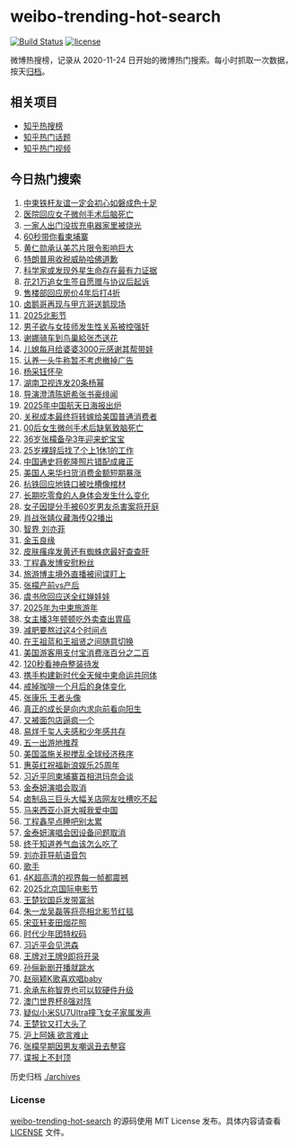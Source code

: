 # weibo-trending-hot-search

[![Build Status](https://github.com/justjavac/weibo-trending-hot-search/workflows/ci/badge.svg?branch=master)](https://github.com/justjavac/weibo-trending-hot-search/actions)
[![license](https://img.shields.io/github/license/justjavac/weibo-trending-hot-search)](https://github.com/justjavac/weibo-trending-hot-search/blob/master/LICENSE)

微博热搜榜，记录从 2020-11-24 日开始的微博热门搜索。每小时抓取一次数据，按天[归档](./archives)。

## 相关项目

- [知乎热搜榜](https://github.com/justjavac/zhihu-trending-top-search)
- [知乎热门话题](https://github.com/justjavac/zhihu-trending-hot-questions)
- [知乎热门视频](https://github.com/justjavac/zhihu-trending-hot-video)

## 今日热门搜索

<!-- BEGIN -->
<!-- 最后更新时间 Fri Apr 18 2025 05:17:24 GMT+0800 (China Standard Time) -->

1. [中柬铁杆友谊一定会初心如磐成色十足](https://s.weibo.com//weibo?q=%23%E4%B8%AD%E6%9F%AC%E9%93%81%E6%9D%86%E5%8F%8B%E8%B0%8A%E4%B8%80%E5%AE%9A%E4%BC%9A%E5%88%9D%E5%BF%83%E5%A6%82%E7%A3%90%E6%88%90%E8%89%B2%E5%8D%81%E8%B6%B3%23&Refer=new_time)
1. [医院回应女子微创手术后脑死亡](https://s.weibo.com//weibo?q=%23%E5%8C%BB%E9%99%A2%E5%9B%9E%E5%BA%94%E5%A5%B3%E5%AD%90%E5%BE%AE%E5%88%9B%E6%89%8B%E6%9C%AF%E5%90%8E%E8%84%91%E6%AD%BB%E4%BA%A1%23&t=31&band_rank=10&Refer=top)
1. [一家人出门没拔充电器家里被烧光](https://s.weibo.com//weibo?q=%23%E4%B8%80%E5%AE%B6%E4%BA%BA%E5%87%BA%E9%97%A8%E6%B2%A1%E6%8B%94%E5%85%85%E7%94%B5%E5%99%A8%E5%AE%B6%E9%87%8C%E8%A2%AB%E7%83%A7%E5%85%89%23&t=31&band_rank=6&Refer=top)
1. [60秒带你看柬埔寨](https://s.weibo.com//weibo?q=%2360%E7%A7%92%E5%B8%A6%E4%BD%A0%E7%9C%8B%E6%9F%AC%E5%9F%94%E5%AF%A8%23&t=31&band_rank=3&Refer=top)
1. [黄仁勋承认美芯片限令影响巨大](https://s.weibo.com//weibo?q=%23%E9%BB%84%E4%BB%81%E5%8B%8B%E6%89%BF%E8%AE%A4%E7%BE%8E%E8%8A%AF%E7%89%87%E9%99%90%E4%BB%A4%E5%BD%B1%E5%93%8D%E5%B7%A8%E5%A4%A7%23&t=31&band_rank=9&Refer=top)
1. [特朗普用收税威胁哈佛道歉](https://s.weibo.com//weibo?q=%23%E7%89%B9%E6%9C%97%E6%99%AE%E7%94%A8%E6%94%B6%E7%A8%8E%E5%A8%81%E8%83%81%E5%93%88%E4%BD%9B%E9%81%93%E6%AD%89%23&t=31&band_rank=10&Refer=top)
1. [科学家或发现外星生命存在最有力证据](https://s.weibo.com//weibo?q=%23%E7%A7%91%E5%AD%A6%E5%AE%B6%E6%88%96%E5%8F%91%E7%8E%B0%E5%A4%96%E6%98%9F%E7%94%9F%E5%91%BD%E5%AD%98%E5%9C%A8%E6%9C%80%E6%9C%89%E5%8A%9B%E8%AF%81%E6%8D%AE%23&t=31&band_rank=4&Refer=top)
1. [花21万追女生签自愿赠与协议后起诉](https://s.weibo.com//weibo?q=%23%E8%8A%B121%E4%B8%87%E8%BF%BD%E5%A5%B3%E7%94%9F%E7%AD%BE%E8%87%AA%E6%84%BF%E8%B5%A0%E4%B8%8E%E5%8D%8F%E8%AE%AE%E5%90%8E%E8%B5%B7%E8%AF%89%23&t=31&band_rank=1&Refer=top)
1. [售楼部回应房价4年后打4折](https://s.weibo.com//weibo?q=%23%E5%94%AE%E6%A5%BC%E9%83%A8%E5%9B%9E%E5%BA%94%E6%88%BF%E4%BB%B74%E5%B9%B4%E5%90%8E%E6%89%934%E6%8A%98%23&t=31&band_rank=42&Refer=top)
1. [卤鹅哥再现与甲亢哥送鹅现场](https://s.weibo.com//weibo?q=%23%E5%8D%A4%E9%B9%85%E5%93%A5%E5%86%8D%E7%8E%B0%E4%B8%8E%E7%94%B2%E4%BA%A2%E5%93%A5%E9%80%81%E9%B9%85%E7%8E%B0%E5%9C%BA%23&t=31&band_rank=10&Refer=top)
1. [2025北影节](https://s.weibo.com//weibo?q=%232025%E5%8C%97%E5%BD%B1%E8%8A%82%23&t=31&band_rank=28&Refer=top)
1. [男子欲与女技师发生性关系被控强奸](https://s.weibo.com//weibo?q=%23%E7%94%B7%E5%AD%90%E6%AC%B2%E4%B8%8E%E5%A5%B3%E6%8A%80%E5%B8%88%E5%8F%91%E7%94%9F%E6%80%A7%E5%85%B3%E7%B3%BB%E8%A2%AB%E6%8E%A7%E5%BC%BA%E5%A5%B8%23&t=31&band_rank=12&Refer=top)
1. [谢娜骑车到鸟巢給张杰送花](https://s.weibo.com//weibo?q=%23%E8%B0%A2%E5%A8%9C%E9%AA%91%E8%BD%A6%E5%88%B0%E9%B8%9F%E5%B7%A2%E7%B5%A6%E5%BC%A0%E6%9D%B0%E9%80%81%E8%8A%B1%23&t=31&band_rank=11&Refer=top)
1. [儿媳每月给婆婆3000元感谢其帮带娃](https://s.weibo.com//weibo?q=%23%E5%84%BF%E5%AA%B3%E6%AF%8F%E6%9C%88%E7%BB%99%E5%A9%86%E5%A9%863000%E5%85%83%E6%84%9F%E8%B0%A2%E5%85%B6%E5%B8%AE%E5%B8%A6%E5%A8%83%23&t=31&band_rank=14&Refer=top)
1. [认养一头牛称暂不考虑撤掉广告](https://s.weibo.com//weibo?q=%23%E8%AE%A4%E5%85%BB%E4%B8%80%E5%A4%B4%E7%89%9B%E7%A7%B0%E6%9A%82%E4%B8%8D%E8%80%83%E8%99%91%E6%92%A4%E6%8E%89%E5%B9%BF%E5%91%8A%23&t=31&band_rank=22&Refer=top)
1. [杨采钰怀孕](https://s.weibo.com//weibo?q=%E6%9D%A8%E9%87%87%E9%92%B0%E6%80%80%E5%AD%95&t=31&band_rank=13&Refer=top)
1. [湖南卫视连发20条杨幂](https://s.weibo.com//weibo?q=%23%E6%B9%96%E5%8D%97%E5%8D%AB%E8%A7%86%E8%BF%9E%E5%8F%9120%E6%9D%A1%E6%9D%A8%E5%B9%82%23&t=31&band_rank=16&Refer=top)
1. [导演澄清陈妍希张书豪绯闻](https://s.weibo.com//weibo?q=%23%E5%AF%BC%E6%BC%94%E6%BE%84%E6%B8%85%E9%99%88%E5%A6%8D%E5%B8%8C%E5%BC%A0%E4%B9%A6%E8%B1%AA%E7%BB%AF%E9%97%BB%23&t=31&band_rank=20&Refer=top)
1. [2025年中国航天日海报出炉](https://s.weibo.com//weibo?q=%232025%E5%B9%B4%E4%B8%AD%E5%9B%BD%E8%88%AA%E5%A4%A9%E6%97%A5%E6%B5%B7%E6%8A%A5%E5%87%BA%E7%82%89%23&t=31&band_rank=18&Refer=top)
1. [关税成本最终将转嫁给美国普通消费者](https://s.weibo.com//weibo?q=%23%E5%85%B3%E7%A8%8E%E6%88%90%E6%9C%AC%E6%9C%80%E7%BB%88%E5%B0%86%E8%BD%AC%E5%AB%81%E7%BB%99%E7%BE%8E%E5%9B%BD%E6%99%AE%E9%80%9A%E6%B6%88%E8%B4%B9%E8%80%85%23&t=31&band_rank=32&Refer=top)
1. [00后女生微创手术后缺氧致脑死亡](https://s.weibo.com//weibo?q=%2300%E5%90%8E%E5%A5%B3%E7%94%9F%E5%BE%AE%E5%88%9B%E6%89%8B%E6%9C%AF%E5%90%8E%E7%BC%BA%E6%B0%A7%E8%87%B4%E8%84%91%E6%AD%BB%E4%BA%A1%23&t=31&band_rank=2&Refer=top)
1. [36岁张檬备孕3年迎来蛇宝宝](https://s.weibo.com//weibo?q=%2336%E5%B2%81%E5%BC%A0%E6%AA%AC%E5%A4%87%E5%AD%953%E5%B9%B4%E8%BF%8E%E6%9D%A5%E8%9B%87%E5%AE%9D%E5%AE%9D%23&t=31&band_rank=44&Refer=top)
1. [25岁裸辞后找了个上1休1的工作](https://s.weibo.com//weibo?q=25%E5%B2%81%E8%A3%B8%E8%BE%9E%E5%90%8E%E6%89%BE%E4%BA%86%E4%B8%AA%E4%B8%8A1%E4%BC%911%E7%9A%84%E5%B7%A5%E4%BD%9C&t=31&band_rank=15&Refer=top)
1. [中国通史将乾隆照片错配成雍正](https://s.weibo.com//weibo?q=%23%E4%B8%AD%E5%9B%BD%E9%80%9A%E5%8F%B2%E5%B0%86%E4%B9%BE%E9%9A%86%E7%85%A7%E7%89%87%E9%94%99%E9%85%8D%E6%88%90%E9%9B%8D%E6%AD%A3%23&t=31&band_rank=8&Refer=top)
1. [美国人来华扫货消费金额短期暴涨](https://s.weibo.com//weibo?q=%23%E7%BE%8E%E5%9B%BD%E4%BA%BA%E6%9D%A5%E5%8D%8E%E6%89%AB%E8%B4%A7%E6%B6%88%E8%B4%B9%E9%87%91%E9%A2%9D%E7%9F%AD%E6%9C%9F%E6%9A%B4%E6%B6%A8%23&t=31&band_rank=10&Refer=top)
1. [杭铁回应地铁口被吐槽像棺材](https://s.weibo.com//weibo?q=%23%E6%9D%AD%E9%93%81%E5%9B%9E%E5%BA%94%E5%9C%B0%E9%93%81%E5%8F%A3%E8%A2%AB%E5%90%90%E6%A7%BD%E5%83%8F%E6%A3%BA%E6%9D%90%23&t=31&band_rank=31&Refer=top)
1. [长期吃零食的人身体会发生什么变化](https://s.weibo.com//weibo?q=%23%E9%95%BF%E6%9C%9F%E5%90%83%E9%9B%B6%E9%A3%9F%E7%9A%84%E4%BA%BA%E8%BA%AB%E4%BD%93%E4%BC%9A%E5%8F%91%E7%94%9F%E4%BB%80%E4%B9%88%E5%8F%98%E5%8C%96%23&t=31&band_rank=32&Refer=top)
1. [女子因提分手被60岁男友杀害案将开庭](https://s.weibo.com//weibo?q=%23%E5%A5%B3%E5%AD%90%E5%9B%A0%E6%8F%90%E5%88%86%E6%89%8B%E8%A2%AB60%E5%B2%81%E7%94%B7%E5%8F%8B%E6%9D%80%E5%AE%B3%E6%A1%88%E5%B0%86%E5%BC%80%E5%BA%AD%23&t=31&band_rank=26&Refer=top)
1. [肖战张婧仪藏海传Q2播出](https://s.weibo.com//weibo?q=%23%E8%82%96%E6%88%98%E5%BC%A0%E5%A9%A7%E4%BB%AA%E8%97%8F%E6%B5%B7%E4%BC%A0Q2%E6%92%AD%E5%87%BA%23&t=31&band_rank=23&Refer=top)
1. [智界 刘亦菲](https://s.weibo.com//weibo?q=%E6%99%BA%E7%95%8C%20%E5%88%98%E4%BA%A6%E8%8F%B2&t=31&band_rank=24&Refer=top)
1. [金玉良缘](https://s.weibo.com//weibo?q=%E9%87%91%E7%8E%89%E8%89%AF%E7%BC%98&t=31&band_rank=5&Refer=top)
1. [皮肤瘙痒发黄还有蜘蛛痣最好查查肝](https://s.weibo.com//weibo?q=%23%E7%9A%AE%E8%82%A4%E7%98%99%E7%97%92%E5%8F%91%E9%BB%84%E8%BF%98%E6%9C%89%E8%9C%98%E8%9B%9B%E7%97%A3%E6%9C%80%E5%A5%BD%E6%9F%A5%E6%9F%A5%E8%82%9D%23&t=31&band_rank=21&Refer=top)
1. [丁程鑫发博安慰粉丝](https://s.weibo.com//weibo?q=%23%E4%B8%81%E7%A8%8B%E9%91%AB%E5%8F%91%E5%8D%9A%E5%AE%89%E6%85%B0%E7%B2%89%E4%B8%9D%23&t=31&band_rank=16&Refer=top)
1. [旅游博主境外直播被间谍盯上](https://s.weibo.com//weibo?q=%23%E6%97%85%E6%B8%B8%E5%8D%9A%E4%B8%BB%E5%A2%83%E5%A4%96%E7%9B%B4%E6%92%AD%E8%A2%AB%E9%97%B4%E8%B0%8D%E7%9B%AF%E4%B8%8A%23&t=31&band_rank=35&Refer=top)
1. [张檬产前vs产后](https://s.weibo.com//weibo?q=%23%E5%BC%A0%E6%AA%AC%E4%BA%A7%E5%89%8Dvs%E4%BA%A7%E5%90%8E%23&t=31&band_rank=26&Refer=top)
1. [虞书欣回应送全红婵娃娃](https://s.weibo.com//weibo?q=%23%E8%99%9E%E4%B9%A6%E6%AC%A3%E5%9B%9E%E5%BA%94%E9%80%81%E5%85%A8%E7%BA%A2%E5%A9%B5%E5%A8%83%E5%A8%83%23&t=31&band_rank=48&Refer=top)
1. [2025年为中柬旅游年](https://s.weibo.com//weibo?q=%232025%E5%B9%B4%E4%B8%BA%E4%B8%AD%E6%9F%AC%E6%97%85%E6%B8%B8%E5%B9%B4%23&t=31&band_rank=42&Refer=top)
1. [女主播3年顿顿吃外卖查出胃癌](https://s.weibo.com//weibo?q=%23%E5%A5%B3%E4%B8%BB%E6%92%AD3%E5%B9%B4%E9%A1%BF%E9%A1%BF%E5%90%83%E5%A4%96%E5%8D%96%E6%9F%A5%E5%87%BA%E8%83%83%E7%99%8C%23&t=31&band_rank=39&Refer=top)
1. [减肥要熬过这4个时间点](https://s.weibo.com//weibo?q=%23%E5%87%8F%E8%82%A5%E8%A6%81%E7%86%AC%E8%BF%87%E8%BF%994%E4%B8%AA%E6%97%B6%E9%97%B4%E7%82%B9%23&t=31&band_rank=37&Refer=top)
1. [在王祖蓝和王祖贤之间随意切换](https://s.weibo.com//weibo?q=%E5%9C%A8%E7%8E%8B%E7%A5%96%E8%93%9D%E5%92%8C%E7%8E%8B%E7%A5%96%E8%B4%A4%E4%B9%8B%E9%97%B4%E9%9A%8F%E6%84%8F%E5%88%87%E6%8D%A2&t=31&band_rank=39&Refer=top)
1. [美国游客用支付宝消费涨百分之二百](https://s.weibo.com//weibo?q=%23%E7%BE%8E%E5%9B%BD%E6%B8%B8%E5%AE%A2%E7%94%A8%E6%94%AF%E4%BB%98%E5%AE%9D%E6%B6%88%E8%B4%B9%E6%B6%A8%E7%99%BE%E5%88%86%E4%B9%8B%E4%BA%8C%E7%99%BE%23&t=31&band_rank=27&Refer=top)
1. [120秒看神舟整装待发](https://s.weibo.com//weibo?q=%23120%E7%A7%92%E7%9C%8B%E7%A5%9E%E8%88%9F%E6%95%B4%E8%A3%85%E5%BE%85%E5%8F%91%23&t=31&band_rank=41&Refer=top)
1. [携手构建新时代全天候中柬命运共同体](https://s.weibo.com//weibo?q=%23%E6%90%BA%E6%89%8B%E6%9E%84%E5%BB%BA%E6%96%B0%E6%97%B6%E4%BB%A3%E5%85%A8%E5%A4%A9%E5%80%99%E4%B8%AD%E6%9F%AC%E5%91%BD%E8%BF%90%E5%85%B1%E5%90%8C%E4%BD%93%23&t=31&band_rank=44&Refer=top)
1. [戒掉咖啡一个月后的身体变化](https://s.weibo.com//weibo?q=%E6%88%92%E6%8E%89%E5%92%96%E5%95%A1%E4%B8%80%E4%B8%AA%E6%9C%88%E5%90%8E%E7%9A%84%E8%BA%AB%E4%BD%93%E5%8F%98%E5%8C%96&t=31&band_rank=33&Refer=top)
1. [张康乐 王者头像](https://s.weibo.com//weibo?q=%E5%BC%A0%E5%BA%B7%E4%B9%90%20%E7%8E%8B%E8%80%85%E5%A4%B4%E5%83%8F&t=31&band_rank=17&Refer=top)
1. [真正的成长是向内求向前看向阳生](https://s.weibo.com//weibo?q=%23%E7%9C%9F%E6%AD%A3%E7%9A%84%E6%88%90%E9%95%BF%E6%98%AF%E5%90%91%E5%86%85%E6%B1%82%E5%90%91%E5%89%8D%E7%9C%8B%E5%90%91%E9%98%B3%E7%94%9F%23&t=31&band_rank=36&Refer=top)
1. [又被面包店逼疯一个](https://s.weibo.com//weibo?q=%E5%8F%88%E8%A2%AB%E9%9D%A2%E5%8C%85%E5%BA%97%E9%80%BC%E7%96%AF%E4%B8%80%E4%B8%AA&t=31&band_rank=38&Refer=top)
1. [易烊千玺人夫感和少年感共存](https://s.weibo.com//weibo?q=%E6%98%93%E7%83%8A%E5%8D%83%E7%8E%BA%E4%BA%BA%E5%A4%AB%E6%84%9F%E5%92%8C%E5%B0%91%E5%B9%B4%E6%84%9F%E5%85%B1%E5%AD%98&t=31&band_rank=35&Refer=top)
1. [五一出游地推荐](https://s.weibo.com//weibo?q=%23%E4%BA%94%E4%B8%80%E5%87%BA%E6%B8%B8%E5%9C%B0%E6%8E%A8%E8%8D%90%23&t=31&band_rank=43&Refer=top)
1. [美国滥施关税搅乱全球经济秩序](https://s.weibo.com//weibo?q=%23%E7%BE%8E%E5%9B%BD%E6%BB%A5%E6%96%BD%E5%85%B3%E7%A8%8E%E6%90%85%E4%B9%B1%E5%85%A8%E7%90%83%E7%BB%8F%E6%B5%8E%E7%A7%A9%E5%BA%8F%23&t=31&band_rank=35&Refer=top)
1. [惠英红祝福新浪娱乐25周年](https://s.weibo.com//weibo?q=%23%E6%83%A0%E8%8B%B1%E7%BA%A2%E7%A5%9D%E7%A6%8F%E6%96%B0%E6%B5%AA%E5%A8%B1%E4%B9%9025%E5%91%A8%E5%B9%B4%23&t=31&band_rank=49&Refer=top)
1. [习近平同柬埔寨首相洪玛奈会谈](https://s.weibo.com//weibo?q=%23%E4%B9%A0%E8%BF%91%E5%B9%B3%E5%90%8C%E6%9F%AC%E5%9F%94%E5%AF%A8%E9%A6%96%E7%9B%B8%E6%B4%AA%E7%8E%9B%E5%A5%88%E4%BC%9A%E8%B0%88%23&Refer=new_time)
1. [金泰妍演唱会取消](https://s.weibo.com//weibo?q=%E9%87%91%E6%B3%B0%E5%A6%8D%E6%BC%94%E5%94%B1%E4%BC%9A%E5%8F%96%E6%B6%88&t=31&band_rank=19&Refer=top)
1. [卤制品三巨头大幅关店网友吐槽吃不起](https://s.weibo.com//weibo?q=%23%E5%8D%A4%E5%88%B6%E5%93%81%E4%B8%89%E5%B7%A8%E5%A4%B4%E5%A4%A7%E5%B9%85%E5%85%B3%E5%BA%97%E7%BD%91%E5%8F%8B%E5%90%90%E6%A7%BD%E5%90%83%E4%B8%8D%E8%B5%B7%23&t=31&band_rank=45&Refer=top)
1. [马来西亚小哥大喊我爱中国](https://s.weibo.com//weibo?q=%23%E9%A9%AC%E6%9D%A5%E8%A5%BF%E4%BA%9A%E5%B0%8F%E5%93%A5%E5%A4%A7%E5%96%8A%E6%88%91%E7%88%B1%E4%B8%AD%E5%9B%BD%23&t=31&band_rank=3&Refer=top)
1. [丁程鑫早点睡吧别太累](https://s.weibo.com//weibo?q=%23%E4%B8%81%E7%A8%8B%E9%91%AB%E6%97%A9%E7%82%B9%E7%9D%A1%E5%90%A7%E5%88%AB%E5%A4%AA%E7%B4%AF%23&t=31&band_rank=42&Refer=top)
1. [金泰妍演唱会因设备问题取消](https://s.weibo.com//weibo?q=%23%E9%87%91%E6%B3%B0%E5%A6%8D%E6%BC%94%E5%94%B1%E4%BC%9A%E5%9B%A0%E8%AE%BE%E5%A4%87%E9%97%AE%E9%A2%98%E5%8F%96%E6%B6%88%23&t=31&band_rank=49&Refer=top)
1. [终于知道养气血该怎么吃了](https://s.weibo.com//weibo?q=%E7%BB%88%E4%BA%8E%E7%9F%A5%E9%81%93%E5%85%BB%E6%B0%94%E8%A1%80%E8%AF%A5%E6%80%8E%E4%B9%88%E5%90%83%E4%BA%86&t=31&band_rank=41&Refer=top)
1. [刘亦菲导航语音包](https://s.weibo.com//weibo?q=%23%E5%88%98%E4%BA%A6%E8%8F%B2%E5%AF%BC%E8%88%AA%E8%AF%AD%E9%9F%B3%E5%8C%85%23&t=31&band_rank=30&Refer=top)
1. [歌手](https://s.weibo.com//weibo?q=%E6%AD%8C%E6%89%8B&t=31&band_rank=7&Refer=top)
1. [4K超高清的视界每一帧都震撼](https://s.weibo.com//weibo?q=%234K%E8%B6%85%E9%AB%98%E6%B8%85%E7%9A%84%E8%A7%86%E7%95%8C%E6%AF%8F%E4%B8%80%E5%B8%A7%E9%83%BD%E9%9C%87%E6%92%BC%23&t=31&band_rank=43&Refer=top)
1. [2025北京国际电影节](https://s.weibo.com//weibo?q=%232025%E5%8C%97%E4%BA%AC%E5%9B%BD%E9%99%85%E7%94%B5%E5%BD%B1%E8%8A%82%23&t=31&band_rank=48&Refer=top)
1. [王楚钦国乒发带富翁](https://s.weibo.com//weibo?q=%23%E7%8E%8B%E6%A5%9A%E9%92%A6%E5%9B%BD%E4%B9%92%E5%8F%91%E5%B8%A6%E5%AF%8C%E7%BF%81%23&t=31&band_rank=34&Refer=top)
1. [朱一龙吴磊等将亮相北影节红毯](https://s.weibo.com//weibo?q=%E6%9C%B1%E4%B8%80%E9%BE%99%E5%90%B4%E7%A3%8A%E7%AD%89%E5%B0%86%E4%BA%AE%E7%9B%B8%E5%8C%97%E5%BD%B1%E8%8A%82%E7%BA%A2%E6%AF%AF&t=31&band_rank=29&Refer=top)
1. [宋亚轩麦田烟花照](https://s.weibo.com//weibo?q=%23%E5%AE%8B%E4%BA%9A%E8%BD%A9%E9%BA%A6%E7%94%B0%E7%83%9F%E8%8A%B1%E7%85%A7%23&t=31&band_rank=49&Refer=top)
1. [时代少年团特权码](https://s.weibo.com//weibo?q=%E6%97%B6%E4%BB%A3%E5%B0%91%E5%B9%B4%E5%9B%A2%E7%89%B9%E6%9D%83%E7%A0%81&t=31&band_rank=50&Refer=top)
1. [习近平会见洪森](https://s.weibo.com//weibo?q=%23%E4%B9%A0%E8%BF%91%E5%B9%B3%E4%BC%9A%E8%A7%81%E6%B4%AA%E6%A3%AE%23&Refer=new_time)
1. [王牌对王牌9即将开录](https://s.weibo.com//weibo?q=%23%E7%8E%8B%E7%89%8C%E5%AF%B9%E7%8E%8B%E7%89%8C9%E5%8D%B3%E5%B0%86%E5%BC%80%E5%BD%95%23&t=31&band_rank=40&Refer=top)
1. [孙俪新剧开播就跳水](https://s.weibo.com//weibo?q=%E5%AD%99%E4%BF%AA%E6%96%B0%E5%89%A7%E5%BC%80%E6%92%AD%E5%B0%B1%E8%B7%B3%E6%B0%B4&t=31&band_rank=46&Refer=top)
1. [赵丽颖K歌喜欢唱baby](https://s.weibo.com//weibo?q=%23%E8%B5%B5%E4%B8%BD%E9%A2%96K%E6%AD%8C%E5%96%9C%E6%AC%A2%E5%94%B1baby%23&t=31&band_rank=50&Refer=top)
1. [余承东称智界也可以软硬件升级](https://s.weibo.com//weibo?q=%23%E4%BD%99%E6%89%BF%E4%B8%9C%E7%A7%B0%E6%99%BA%E7%95%8C%E4%B9%9F%E5%8F%AF%E4%BB%A5%E8%BD%AF%E7%A1%AC%E4%BB%B6%E5%8D%87%E7%BA%A7%23&t=31&band_rank=48&Refer=top)
1. [澳门世界杯8强对阵](https://s.weibo.com//weibo?q=%23%E6%BE%B3%E9%97%A8%E4%B8%96%E7%95%8C%E6%9D%AF8%E5%BC%BA%E5%AF%B9%E9%98%B5%23&t=31&band_rank=50&Refer=top)
1. [疑似小米SU7Ultra撞飞女子家属发声](https://s.weibo.com//weibo?q=%23%E7%96%91%E4%BC%BC%E5%B0%8F%E7%B1%B3SU7Ultra%E6%92%9E%E9%A3%9E%E5%A5%B3%E5%AD%90%E5%AE%B6%E5%B1%9E%E5%8F%91%E5%A3%B0%23&t=31&band_rank=18&Refer=top)
1. [王楚钦又打大头了](https://s.weibo.com//weibo?q=%23%E7%8E%8B%E6%A5%9A%E9%92%A6%E5%8F%88%E6%89%93%E5%A4%A7%E5%A4%B4%E4%BA%86%23&t=31&band_rank=25&Refer=top)
1. [沪上阿姨 欲言难止](https://s.weibo.com//weibo?q=%E6%B2%AA%E4%B8%8A%E9%98%BF%E5%A7%A8%20%E6%AC%B2%E8%A8%80%E9%9A%BE%E6%AD%A2&t=31&band_rank=46&Refer=top)
1. [张檬早期因男友嘲讽丑去整容](https://s.weibo.com//weibo?q=%23%E5%BC%A0%E6%AA%AC%E6%97%A9%E6%9C%9F%E5%9B%A0%E7%94%B7%E5%8F%8B%E5%98%B2%E8%AE%BD%E4%B8%91%E5%8E%BB%E6%95%B4%E5%AE%B9%23&t=31&band_rank=47&Refer=top)
1. [谍报上不封顶](https://s.weibo.com//weibo?q=%E8%B0%8D%E6%8A%A5%E4%B8%8A%E4%B8%8D%E5%B0%81%E9%A1%B6&t=31&band_rank=49&Refer=top)

<!-- END -->

历史归档 [./archives](./archives)

### License

[weibo-trending-hot-search](https://github.com/justjavac/weibo-trending-hot-search) 的源码使用 MIT License
发布。具体内容请查看 [LICENSE](./LICENSE) 文件。
